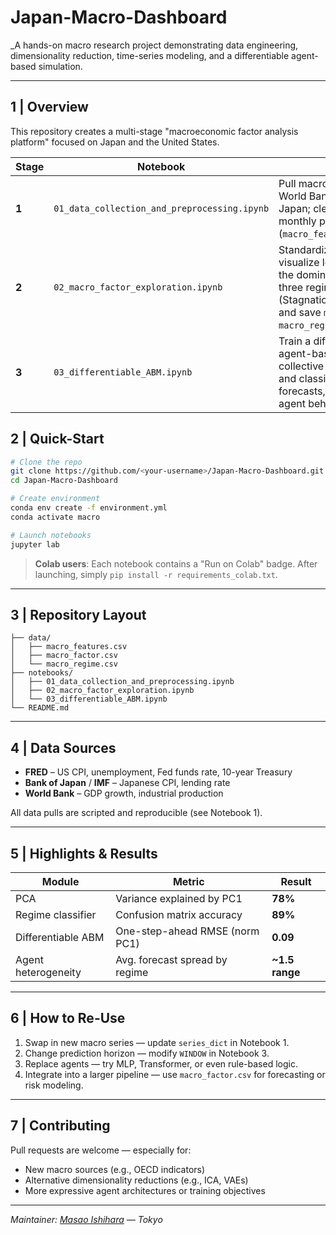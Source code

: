 # Japan-Macro-Dashboard

_A hands-on macro research project demonstrating data engineering, dimensionality reduction, time-series modeling, and a differentiable agent-based simulation.

---

## 1 | Overview

This repository creates a multi-stage "macroeconomic factor analysis platform" focused on Japan and the United States.

| Stage | Notebook | Goal |
|-------|----------|------|
| **1** | `01_data_collection_and_preprocessing.ipynb` | Pull macro series from FRED, the World Bank, and the Bank of Japan; clean, align, and export a monthly panel (`macro_features.csv`). |
| **2** | `02_macro_factor_exploration.ipynb` | Standardize variables, run PCA, visualize loadings/biplot, derive the dominant factor (PC1), label three regimes (Stagnation/Recovery/Expansion), and save `macro_factor.csv` and `macro_regime.csv`. |
| **3** | `03_differentiable_ABM.ipynb` | Train a differentiable GRU-based agent-based model whose collective actions reproduce PC1 and classify regimes; evaluate forecasts, confusion matrix, and agent behaviors. |

## 2 | Quick-Start

```bash
# Clone the repo
git clone https://github.com/<your-username>/Japan-Macro-Dashboard.git
cd Japan-Macro-Dashboard

# Create environment
conda env create -f environment.yml
conda activate macro

# Launch notebooks
jupyter lab
```

> **Colab users**: Each notebook contains a "Run on Colab" badge. After launching, simply `pip install -r requirements_colab.txt`.

---

## 3 | Repository Layout

```
├── data/
│   ├── macro_features.csv
│   ├── macro_factor.csv
│   └── macro_regime.csv
├── notebooks/
│   ├── 01_data_collection_and_preprocessing.ipynb
│   ├── 02_macro_factor_exploration.ipynb
│   └── 03_differentiable_ABM.ipynb
└── README.md
```

---

## 4 | Data Sources

- **FRED** – US CPI, unemployment, Fed funds rate, 10-year Treasury
- **Bank of Japan** / **IMF** – Japanese CPI, lending rate
- **World Bank** – GDP growth, industrial production

All data pulls are scripted and reproducible (see Notebook 1).

---

## 5 | Highlights & Results

| Module               | Metric                            | Result              |
|----------------------|-----------------------------------|---------------------|
| PCA                  | Variance explained by PC1         | **78%**             |
| Regime classifier    | Confusion matrix accuracy         | **89%**             |
| Differentiable ABM   | One-step-ahead RMSE (norm PC1)    | **0.09**            |
| Agent heterogeneity  | Avg. forecast spread by regime    | **~1.5 range**      |

---

## 6 | How to Re-Use

1. Swap in new macro series — update `series_dict` in Notebook 1.  
2. Change prediction horizon — modify `WINDOW` in Notebook 3.  
3. Replace agents — try MLP, Transformer, or even rule-based logic.  
4. Integrate into a larger pipeline — use `macro_factor.csv` for forecasting or risk modeling.

---

## 7 | Contributing

Pull requests are welcome — especially for:

- New macro sources (e.g., OECD indicators)
- Alternative dimensionality reductions (e.g., ICA, VAEs)
- More expressive agent architectures or training objectives

---

*Maintainer: [Masao Ishihara](mailto:26ishiharam@keio.jp) — Tokyo*  
